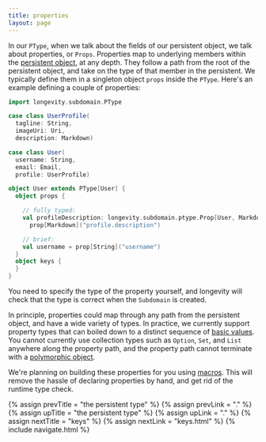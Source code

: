 ```yaml
---
title: properties
layout: page
---
```


In our `PType`, when we talk about the fields of our persistent
object, we talk about properties, or `Props`. Properties map to
underlying members within the [persistent object](../persistent), at
any depth. They follow a path from the root of the persistent object,
and take on the type of that member in the persistent. We typically
define them in a singleton object `props` inside the `PType`. Here's
an example defining a couple of properties:

```scala
import longevity.subdomain.PType

case class UserProfile(
  tagline: String,
  imageUri: Uri,
  description: Markdown)

case class User(
  username: String,
  email: Email,
  profile: UserProfile)

object User extends PType[User] {
  object props {

    // fully typed:
    val profileDescription: longevity.subdomain.ptype.Prop[User, Markdown] =
      prop[Markdown]("profile.description")

    // brief:
    val username = prop[String]("username")
  }
  object keys {
  }
}
```

You need to specify the type of the property yourself, and longevity
will check that the type is correct when the `Subdomain` is created.

In principle, properties could map through any path from the
persistent object, and have a wide variety of types. In practice, we
currently support property types that can boiled down to a distinct
sequence of [basic values](../basics.html). You cannot currently use
collection types such as `Option`, `Set`, and `List` anywhere along
the property path, and the property path cannot terminate with a
[polymorphic object](../poly).

We're planning on building these properties for you using
[macros](http://docs.scala-lang.org/overviews/macros/overview.html). This
will remove the hassle of declaring properties by hand, and get rid of
the runtime type check.

{% assign prevTitle = "the persistent type" %}
{% assign prevLink = "." %}
{% assign upTitle = "the persistent type" %}
{% assign upLink = "." %}
{% assign nextTitle = "keys" %}
{% assign nextLink = "keys.html" %}
{% include navigate.html %}

